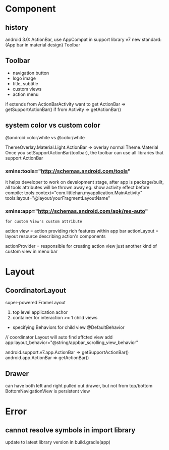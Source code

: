 # Component
## history
android 3.0: ActionBar, use AppCompat in support library v7
new standard: (App bar in material design) Toolbar

## Toolbar
- navigation button
- logo image
- title, subtitle
- custom views
- action menu

if extends from ActionBarActivity want to get ActionBar => getSupportActionBar()
if from Activity => getActionBar()

## system color vs custom color
@android:color/white vs @color/white

ThemeOverlay.Material.Light.ActionBar => overlay normal Theme.Material
Once you setSupportActionBar(toolbar), the toolbar can use all libraries that support ActionBar

### xmlns:tools="http://schemas.android.com/tools"
it helps developer to work on development stage, after app is package/built, all tools attributes will be thrown away
eg. show activity effect before compile:
    tools:context="com.littlehan.myapplication.MainActivity"
    tools:layout="@layout/yourFragmentLayoutName"

### xmlns:app="http://schemas.android.com/apk/res-auto"
    for custom View's custom attribute

action view = action providing rich features within app bar
actionLayout = layout resource describing action's components

actionProvider = responsible for creating action view 
  just another kind of custom view in menu bar

# Layout
## CoordinatorLayout
super-powered FrameLayout
1. top level application achor
2. container for interaction >= 1 child views
- specifying Behaviors for child view   @DefaultBehavior

// coordinator Layout will auto find affcted view
add app:layout_behavior="@string/appbar_scrolling_view_behavior" 


android.support.v7.app.ActionBar => getSupportActionBar()
android.app.ActionBar => getActionBar()

## Drawer
can have both left and right pulled out drawer, but not from top/bottom
BottomNavigationView is persistent view




# Error
## cannot resolve symbols in import library
update to latest library version in build.gradle(app)



















